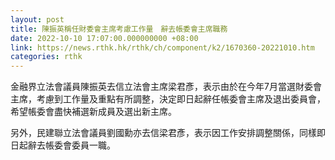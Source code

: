 ```yaml
---
layout: post
title: 陳振英稱任財委會主席考慮工作量　辭去帳委會主席職務
date: 2022-10-10 17:07:00.000000000 +08:00
link: https://news.rthk.hk/rthk/ch/component/k2/1670360-20221010.htm
categories: rthk
---
```


金融界立法會議員陳振英去信立法會主席梁君彥，表示由於在今年7月當選財委會主席，考慮到工作量及重點有所調整，決定即日起辭任帳委會主席及退出委員會，希望帳委會盡快補選新成員及選出新主席。

另外，民建聯立法會議員劉國勳亦去信梁君彥，表示因工作安排調整關係，同樣即日起辭去帳委會委員一職。
